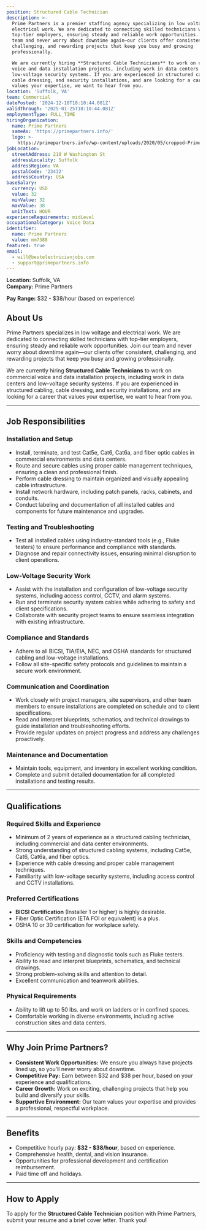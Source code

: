 ```yaml
---
position: Structured Cable Technician
description: >-
  Prime Partners is a premier staffing agency specializing in low voltage and
  electrical work. We are dedicated to connecting skilled technicians with
  top-tier employers, ensuring steady and reliable work opportunities. Join our
  team and never worry about downtime again—our clients offer consistent,
  challenging, and rewarding projects that keep you busy and growing
  professionally.  

  We are currently hiring **Structured Cable Technicians** to work on commercial
  voice and data installation projects, including work in data centers and
  low-voltage security systems. If you are experienced in structured cabling,
  cable dressing, and security installations, and are looking for a career that
  values your expertise, we want to hear from you.  
location: 'Suffolk, VA'
team: Commercial
datePosted: '2024-12-18T18:10:44.081Z'
validThrough: '2025-01-25T18:10:44.081Z'
employmentType: FULL_TIME
hiringOrganization:
  name: Prime Partners
  sameAs: 'https://primepartners.info/'
  logo: >-
    https://primepartners.info/wp-content/uploads/2020/05/cropped-Prime-Partners-Logo-NO-BG-1-1.png
jobLocation:
  streetAddress: 210 W Washington St
  addressLocality: Suffolk
  addressRegion: VA
  postalCode: '23432'
  addressCountry: USA
baseSalary:
  currency: USD
  value: 32
  minValue: 32
  maxValue: 38
  unitText: HOUR
experienceRequirements: midLevel
occupationalCategory: Voice Data
identifier:
  name: Prime Partners
  value: mm7388
featured: true
email:
  - will@bestelectricianjobs.com
  - support@primepartners.info
---
```


**Location:** Suffolk, VA  
**Company:** Prime Partners

**Pay Range:** $32 - $38/hour (based on experience)  

## About Us  
Prime Partners specializes in low voltage and electrical work. We are dedicated to connecting skilled technicians with top-tier employers, ensuring steady and reliable work opportunities. Join our team and never worry about downtime again—our clients offer consistent, challenging, and rewarding projects that keep you busy and growing professionally.  

We are currently hiring **Structured Cable Technicians** to work on commercial voice and data installation projects, including work in data centers and low-voltage security systems. If you are experienced in structured cabling, cable dressing, and security installations, and are looking for a career that values your expertise, we want to hear from you.  

---

## Job Responsibilities  

### Installation and Setup  
- Install, terminate, and test Cat5e, Cat6, Cat6a, and fiber optic cables in commercial environments and data centers.  
- Route and secure cables using proper cable management techniques, ensuring a clean and professional finish.  
- Perform cable dressing to maintain organized and visually appealing cable infrastructure.  
- Install network hardware, including patch panels, racks, cabinets, and conduits.  
- Conduct labeling and documentation of all installed cables and components for future maintenance and upgrades.  

### Testing and Troubleshooting  
- Test all installed cables using industry-standard tools (e.g., Fluke testers) to ensure performance and compliance with standards.  
- Diagnose and repair connectivity issues, ensuring minimal disruption to client operations.  

### Low-Voltage Security Work  
- Assist with the installation and configuration of low-voltage security systems, including access control, CCTV, and alarm systems.  
- Run and terminate security system cables while adhering to safety and client specifications.  
- Collaborate with security project teams to ensure seamless integration with existing infrastructure.  

### Compliance and Standards  
- Adhere to all BICSI, TIA/EIA, NEC, and OSHA standards for structured cabling and low-voltage installations.  
- Follow all site-specific safety protocols and guidelines to maintain a secure work environment.  

### Communication and Coordination  
- Work closely with project managers, site supervisors, and other team members to ensure installations are completed on schedule and to client specifications.  
- Read and interpret blueprints, schematics, and technical drawings to guide installation and troubleshooting efforts.  
- Provide regular updates on project progress and address any challenges proactively.  

### Maintenance and Documentation  
- Maintain tools, equipment, and inventory in excellent working condition.  
- Complete and submit detailed documentation for all completed installations and testing results.  

---

## Qualifications  

### Required Skills and Experience  
- Minimum of 2 years of experience as a structured cabling technician, including commercial and data center environments.  
- Strong understanding of structured cabling systems, including Cat5e, Cat6, Cat6a, and fiber optics.  
- Experience with cable dressing and proper cable management techniques.  
- Familiarity with low-voltage security systems, including access control and CCTV installations.  

### Preferred Certifications  
- **BICSI Certification** (Installer 1 or higher) is highly desirable.  
- Fiber Optic Certification (ETA FOI or equivalent) is a plus.  
- OSHA 10 or 30 certification for workplace safety.  

### Skills and Competencies  
- Proficiency with testing and diagnostic tools such as Fluke testers.  
- Ability to read and interpret blueprints, schematics, and technical drawings.  
- Strong problem-solving skills and attention to detail.  
- Excellent communication and teamwork abilities.  

### Physical Requirements  
- Ability to lift up to 50 lbs. and work on ladders or in confined spaces.  
- Comfortable working in diverse environments, including active construction sites and data centers.  

---

## Why Join Prime Partners?  
- **Consistent Work Opportunities:** We ensure you always have projects lined up, so you’ll never worry about downtime.  
- **Competitive Pay:** Earn between $32 and $38 per hour, based on your experience and qualifications.  
- **Career Growth:** Work on exciting, challenging projects that help you build and diversify your skills.  
- **Supportive Environment:** Our team values your expertise and provides a professional, respectful workplace.  

---

## Benefits  
- Competitive hourly pay: **$32 - $38/hour**, based on experience.  
- Comprehensive health, dental, and vision insurance.  
- Opportunities for professional development and certification reimbursement.  
- Paid time off and holidays.  

---

## How to Apply  
To apply for the **Structured Cable Technician** position with Prime Partners, submit your resume and a brief cover letter. Thank you!
